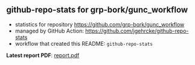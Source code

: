 ## github-repo-stats for grp-bork/gunc_workflow

- statistics for repository https://github.com/grp-bork/gunc_workflow
- managed by GitHub Action: https://github.com/jgehrcke/github-repo-stats
- workflow that created this README: `github-repo-stats`

**Latest report PDF**: [report.pdf](https://github.com/grp-bork/gunc_workflow/raw/github-repo-stats/grp-bork/gunc_workflow/latest-report/report.pdf)


